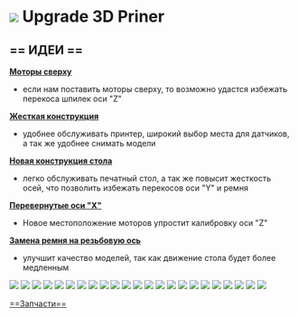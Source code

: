![](https://avatars0.githubusercontent.com/u/6559911?s=29) Upgrade 3D Priner
========
## == ИДЕИ ==


[**Моторы сверху**](https://github.com/soda-io/mendel-upgrade/tree/master/Images/Motors)
- если нам поставить моторы сверху, то возможно удастся избежать перекоса шпилек оси "Z"

[**Жесткая конструкция**](https://github.com/soda-io/mendel-upgrade/blob/master/Images/photo.jpg)
- удобнее обслуживать принтер, широкий выбор места для датчиков, а так же удобнее снимать модели

[**Новая конструкция стола**](https://github.com/soda-io/mendel-upgrade/tree/master/Images/New%20Bed)
- легко обслуживать печатный стол, а так же повысит жесткость осей, что позволить избежать перекосов оси "Y" и ремня

[**Перевернутые оси "X"**](https://github.com/soda-io/mendel-upgrade/tree/master/Images/X)
- Новое местоположение моторов упростит калибровку оси "Z"

[**Замена ремня на резьбовую ось**](https://github.com/soda-io/mendel-upgrade/tree/master/Images/New%20Y)
- улучшит качество моделей, так как движение стола будет более медленным


![](1_preview_featured.jpg)
![](2_preview_featured.jpg)
![](3_preview_featured.jpg)
![](4_preview_featured.jp)
![](5_preview_featured.jpg)
![](6_preview_featured.jpg)
![](7_preview_featured.jpg)
![](8_preview_featured.jpg)
![](BowdenSetup_011_1280x768_preview_featured.jpg)
![](BowdenSetup_014_1280x768_preview_featured.jpg)
![](BowdenSetup_018_1280x768_preview_featured.jpg)
![](DSCF3467m_display_large_preview_featured.jpg)
![](OB14_033_preview_featured.jpg)
![](OB14_040_preview_featured.jpg)
![](OBX_001_preview_featured.jpg)
![](OBX_004_preview_featured.jpg)
![](OBX_006_preview_featured.jpg)
![](PrinterPlate3_preview_featured.jpg)
![](Water_Jet_plate_002_preview_featured.jpg)
![](Water_Jet_plate_003_preview_featured.jpg)
![](Water_Jet_plate_005_preview_featured.jpg)
![](Water_Jet_plate_007_preview_featured.jpg)
![](img198_preview_featured.jpg)

[==Запчасти==](https://github.com/soda-io/SPRiNTR/blob/master/Mendel/Spareparts.md)

